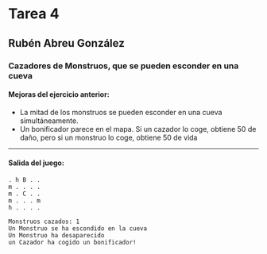 # Tarea 4
## Rubén Abreu González
### Cazadores de Monstruos, que se pueden esconder en una cueva
#### Mejoras del ejercicio anterior:
- La mitad de los monstruos se pueden esconder en una cueva simultáneamente.
- Un bonificador parece en el mapa. Si un cazador lo coge, obtiene 50 de daño, pero si un monstruo lo coge, obtiene 50 de vida
---
#### Salida del juego:
```
. h B . . 
m . . . . 
m . C . . 
m . . . m 
h . . . . 

Monstruos cazados: 1
Un Monstruo se ha escondido en la cueva
Un Monstruo ha desaparecido
un Cazador ha cogido un bonificador!
```